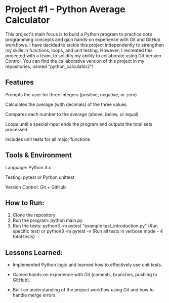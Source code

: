 # **Project #1 – Python Average Calculator**

This project's main focus is to build a Python program to practice core programming concepts and gain hands‑on experience with Git and GitHub workflows. I have decided to tackle this project independently to strengthen my skills in functions, loops, and unit testing. However; I recreated this projected with a team, to solidify my ability to collaborate using Git Version Control. You can find the callaborative version of this project in my repositories, named "python_calculator2"!

## **Features**
Prompts the user for three integers (positive, negative, or zero)

Calculates the average (with decimals) of the three values

Compares each number to the average (above, below, or equal)

Loops until a special input ends the program and outputs the total sets processed

Includes unit tests for all major functions

## **Tools & Environment**
Language: Python 3.x

Testing: pytest or Python unittest

Version Control: Git + GitHub

## **How to Run:**
1. Clone the repository
2. Run the program:
   python main.py
4. Run the tests:
   python3 -m pytest "example test_introduction.py" (Run specific test)
   or
   python3 -m pytest -v (Run all tests in verbose mode - 4 total tests) 

## **Lessons Learned:**
- Implemented Python logic and learned how to effectively use unit tests. 

- Gained hands‑on experience with Git (commits, branches, pushing to GitHub).

- Built an understanding of the project workflow using Git and how to handle merge errors. 
